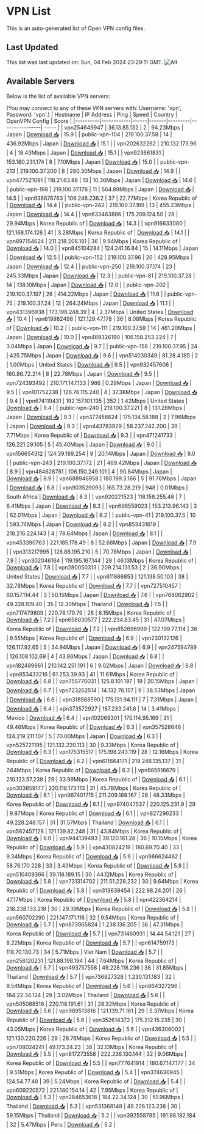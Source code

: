 # VPN List

This is an auto-generated list of Open VPN config files.

## Last Updated

This list was last updated on: Sun, 04 Feb 2024 23:29:11 GMT.
![Alt](https://repobeats.axiom.co/api/embed/186b98318ef1479477931607c1ad7d823f12451f.svg "Repobeats analytics image")

## Available Servers

Below is the list of available VPN servers:

(You may connect to any of these VPN servers with: Username: 'vpn', Password: 'vpn'.)
| Hostname | IP Address | Ping | Speed | Country | OpenVPN Config | Score |
|----------|------------|------|-------|---------|----------------| ----- |
| vpn254649947 | 36.13.85.132 | 2 | 94.23Mbps | Japan | [Download 📥](./configs/server_0_JP.ovpn) | 15.9 |
| public-vpn-104 | 219.100.37.58 | 14 | 436.92Mbps | Japan | [Download 📥](./configs/server_1_JP.ovpn) | 15.1 |
| vpn202632262 | 210.132.173.96 | 4 | 18.43Mbps | Japan | [Download 📥](./configs/server_2_JP.ovpn) | 15.1 |
| vpn923661831 | 153.180.231.174 | 8 | 7.10Mbps | Japan | [Download 📥](./configs/server_3_JP.ovpn) | 15.0 |
| public-vpn-213 | 219.100.37.200 | 8 | 280.30Mbps | Japan | [Download 📥](./configs/server_4_JP.ovpn) | 14.9 |
| vpn477521091 | 118.21.63.88 | 13 | 10.36Mbps | Japan | [Download 📥](./configs/server_5_JP.ovpn) | 14.6 |
| public-vpn-198 | 219.100.37.178 | 11 | 564.89Mbps | Japan | [Download 📥](./configs/server_6_JP.ovpn) | 14.5 |
| vpn938676763 | 106.248.236.2 | 37 | 22.77Mbps | Korea Republic of | [Download 📥](./configs/server_7_KR.ovpn) | 14.4 |
| public-vpn-242 | 219.100.37.189 | 13 | 455.23Mbps | Japan | [Download 📥](./configs/server_8_JP.ovpn) | 14.4 |
| vpn633463886 | 175.209.124.50 | 28 | 29.94Mbps | Korea Republic of | [Download 📥](./configs/server_9_KR.ovpn) | 14.3 |
| vpn916633080 | 121.168.174.126 | 41 | 3.28Mbps | Korea Republic of | [Download 📥](./configs/server_10_KR.ovpn) | 14.1 |
| vpn897154624 | 211.218.208.181 | 36 | 9.94Mbps | Korea Republic of | [Download 📥](./configs/server_11_KR.ovpn) | 14.0 |
| vpn845104284 | 124.241.16.84 | 15 | 14.11Mbps | Japan | [Download 📥](./configs/server_12_JP.ovpn) | 12.5 |
| public-vpn-152 | 219.100.37.96 | 20 | 428.95Mbps | Japan | [Download 📥](./configs/server_13_JP.ovpn) | 12.4 |
| public-vpn-250 | 219.100.37.174 | 23 | 245.33Mbps | Japan | [Download 📥](./configs/server_14_JP.ovpn) | 12.3 |
| public-vpn-81 | 219.100.37.28 | 14 | 138.10Mbps | Japan | [Download 📥](./configs/server_15_JP.ovpn) | 12.0 |
| public-vpn-202 | 219.100.37.197 | 26 | 414.22Mbps | Japan | [Download 📥](./configs/server_16_JP.ovpn) | 11.6 |
| public-vpn-75 | 219.100.37.24 | 12 | 264.24Mbps | Japan | [Download 📥](./configs/server_17_JP.ovpn) | 11.1 |
| vpn431396938 | 173.198.248.39 | 4 | 2.37Mbps | United States | [Download 📥](./configs/server_18_US.ovpn) | 10.4 |
| vpn619982498 | 121.129.47.178 | 36 | 8.08Mbps | Korea Republic of | [Download 📥](./configs/server_19_KR.ovpn) | 10.2 |
| public-vpn-111 | 219.100.37.59 | 14 | 461.20Mbps | Japan | [Download 📥](./configs/server_20_JP.ovpn) | 10.0 |
| vpn469326190 | 106.158.253.224 | 7 | 3.04Mbps | Japan | [Download 📥](./configs/server_21_JP.ovpn) | 9.7 |
| public-vpn-156 | 219.100.37.95 | 24 | 425.75Mbps | Japan | [Download 📥](./configs/server_22_JP.ovpn) | 9.6 |
| vpn514030349 | 81.28.4.185 | 2 | 1.00Mbps | United States | [Download 📥](./configs/server_23_US.ovpn) | 9.5 |
| vpn932457606 | 160.86.72.214 | 8 | 22.78Mbps | Japan | [Download 📥](./configs/server_24_JP.ovpn) | 9.5 |
| vpn724393492 | 210.171.147.133 | 986 | 0.29Mbps | Japan | [Download 📥](./configs/server_25_JP.ovpn) | 9.5 |
| vpn101752238 | 126.76.115.240 | 4 | 37.38Mbps | Japan | [Download 📥](./configs/server_26_JP.ovpn) | 9.4 |
| vpn674119431 | 192.157.101.135 | 352 | 1.42Mbps | United States | [Download 📥](./configs/server_27_US.ovpn) | 9.4 |
| public-vpn-240 | 219.100.37.221 | 8 | 131.28Mbps | Japan | [Download 📥](./configs/server_28_JP.ovpn) | 9.3 |
| vpn377456624 | 175.134.58.188 | 2 | 7.96Mbps | Japan | [Download 📥](./configs/server_29_JP.ovpn) | 9.3 |
| vpn443783929 | 58.237.242.200 | 39 | 7.71Mbps | Korea Republic of | [Download 📥](./configs/server_30_KR.ovpn) | 9.3 |
| vpn471241733 | 126.221.29.105 | 5 | 45.40Mbps | Japan | [Download 📥](./configs/server_31_JP.ovpn) | 9.0 |
| vpn156654312 | 124.39.189.254 | 9 | 20.14Mbps | Japan | [Download 📥](./configs/server_32_JP.ovpn) | 9.0 |
| public-vpn-243 | 219.100.37.172 | 21 | 469.42Mbps | Japan | [Download 📥](./configs/server_33_JP.ovpn) | 8.9 |
| vpn484628781 | 106.150.249.101 | 4 | 90.84Mbps | Japan | [Download 📥](./configs/server_34_JP.ovpn) | 8.9 |
| vpn688946958 | 180.199.3.166 | 5 | 91.76Mbps | Japan | [Download 📥](./configs/server_35_JP.ovpn) | 8.8 |
| vpn903529093 | 165.73.28.219 | 948 | 0.01Mbps | South Africa | [Download 📥](./configs/server_36_ZA.ovpn) | 8.3 |
| vpn920221523 | 118.158.255.48 | 7 | 6.41Mbps | Japan | [Download 📥](./configs/server_37_JP.ovpn) | 8.3 |
| vpn696559023 | 153.213.96.143 | 3 | 62.01Mbps | Japan | [Download 📥](./configs/server_38_JP.ovpn) | 8.2 |
| public-vpn-41 | 219.100.37.5 | 10 | 593.74Mbps | Japan | [Download 📥](./configs/server_39_JP.ovpn) | 8.2 |
| vpn853431619 | 218.216.224.143 | 4 | 78.64Mbps | Japan | [Download 📥](./configs/server_40_JP.ovpn) | 8.1 |
| vpn453390763 | 221.185.178.49 | 8 | 52.68Mbps | Japan | [Download 📥](./configs/server_41_JP.ovpn) | 7.9 |
| vpn313217995 | 126.88.195.210 | 5 | 70.78Mbps | Japan | [Download 📥](./configs/server_42_JP.ovpn) | 7.9 |
| vpn302046164 | 119.195.167.144 | 28 | 46.13Mbps | Korea Republic of | [Download 📥](./configs/server_43_KR.ovpn) | 7.8 |
| vpn280050313 | 209.214.131.53 | 2 | 36.90Mbps | United States | [Download 📥](./configs/server_44_US.ovpn) | 7.7 |
| vpn611886853 | 121.138.50.103 | 38 | 32.78Mbps | Korea Republic of | [Download 📥](./configs/server_45_KR.ovpn) | 7.7 |
| vpn727510457 | 60.157.114.44 | 3 | 50.15Mbps | Japan | [Download 📥](./configs/server_46_JP.ovpn) | 7.6 |
| vpn768062902 | 49.228.109.40 | 35 | 12.30Mbps | Thailand | [Download 📥](./configs/server_47_TH.ovpn) | 7.5 |
| vpn717479809 | 220.78.179.79 | 28 | 8.15Mbps | Korea Republic of | [Download 📥](./configs/server_48_KR.ovpn) | 7.2 |
| vpn658030577 | 222.234.83.45 | 31 | 47.07Mbps | Korea Republic of | [Download 📥](./configs/server_49_KR.ovpn) | 7.2 |
| vpn852696999 | 122.199.77.114 | 36 | 9.55Mbps | Korea Republic of | [Download 📥](./configs/server_50_KR.ovpn) | 6.9 |
| vpn230132126 | 126.117.92.65 | 5 | 34.94Mbps | Japan | [Download 📥](./configs/server_51_JP.ovpn) | 6.9 |
| vpn247594789 | 126.108.102.69 | 4 | 43.86Mbps | Japan | [Download 📥](./configs/server_52_JP.ovpn) | 6.8 |
| vpn182489961 | 210.142.251.191 | 6 | 9.02Mbps | Japan | [Download 📥](./configs/server_53_JP.ovpn) | 6.8 |
| vpn853433216 | 61.253.39.93 | 41 | 11.61Mbps | Korea Republic of | [Download 📥](./configs/server_54_KR.ovpn) | 6.8 |
| vpn755770031 | 125.8.101.197 | 19 | 20.15Mbps | Japan | [Download 📥](./configs/server_55_JP.ovpn) | 6.7 |
| vpn723262514 | 14.132.76.157 | 9 | 38.53Mbps | Japan | [Download 📥](./configs/server_56_JP.ovpn) | 6.6 |
| vpn318568590 | 175.131.94.111 | 7 | 7.31Mbps | Japan | [Download 📥](./configs/server_57_JP.ovpn) | 6.4 |
| vpn373572927 | 187.233.241.6 | 14 | 3.41Mbps | Mexico | [Download 📥](./configs/server_58_MX.ovpn) | 6.4 |
| vpn102069301 | 175.114.95.169 | 31 | 49.46Mbps | Korea Republic of | [Download 📥](./configs/server_59_KR.ovpn) | 6.3 |
| vpn357528646 | 124.219.211.107 | 5 | 70.00Mbps | Japan | [Download 📥](./configs/server_60_JP.ovpn) | 6.3 |
| vpn525721195 | 121.132.220.113 | 30 | 9.33Mbps | Korea Republic of | [Download 📥](./configs/server_61_KR.ovpn) | 6.3 |
| vpn175315517 | 175.198.243.119 | 28 | 12.16Mbps | Korea Republic of | [Download 📥](./configs/server_62_KR.ovpn) | 6.2 |
| vpn611664171 | 219.248.135.137 | 31 | 7.64Mbps | Korea Republic of | [Download 📥](./configs/server_63_KR.ovpn) | 6.2 |
| vpn885916679 | 210.123.57.239 | 29 | 33.99Mbps | Korea Republic of | [Download 📥](./configs/server_64_KR.ovpn) | 6.1 |
| vpn303859177 | 220.118.173.113 | 31 | 45.78Mbps | Korea Republic of | [Download 📥](./configs/server_65_KR.ovpn) | 6.1 |
| vpn967401715 | 211.209.188.167 | 28 | 48.33Mbps | Korea Republic of | [Download 📥](./configs/server_66_KR.ovpn) | 6.1 |
| vpn974047537 | 220.125.231.9 | 29 | 9.87Mbps | Korea Republic of | [Download 📥](./configs/server_67_KR.ovpn) | 6.1 |
| vpn827296233 | 49.228.248.157 | 31 | 31.57Mbps | Thailand | [Download 📥](./configs/server_68_TH.ovpn) | 6.1 |
| vpn562457128 | 121.139.82.248 | 31 | 43.84Mbps | Korea Republic of | [Download 📥](./configs/server_69_KR.ovpn) | 6.0 |
| vpn944139493 | 39.120.161.28 | 36 | 10.15Mbps | Korea Republic of | [Download 📥](./configs/server_70_KR.ovpn) | 5.9 |
| vpn430824219 | 180.69.70.40 | 33 | 9.34Mbps | Korea Republic of | [Download 📥](./configs/server_71_KR.ovpn) | 5.9 |
| vpn986624462 | 58.76.170.228 | 33 | 3.43Mbps | Korea Republic of | [Download 📥](./configs/server_72_KR.ovpn) | 5.8 |
| vpn510409366 | 39.118.189.15 | 30 | 44.12Mbps | Korea Republic of | [Download 📥](./configs/server_73_KR.ovpn) | 5.8 |
| vpn731314702 | 211.51.228.232 | 30 | 9.64Mbps | Korea Republic of | [Download 📥](./configs/server_74_KR.ovpn) | 5.8 |
| vpn313639454 | 222.98.24.201 | 26 | 47.17Mbps | Korea Republic of | [Download 📥](./configs/server_75_KR.ovpn) | 5.8 |
| vpn422364214 | 218.238.133.218 | 30 | 29.39Mbps | Korea Republic of | [Download 📥](./configs/server_76_KR.ovpn) | 5.8 |
| vpn560702290 | 221.147.171.118 | 32 | 9.54Mbps | Korea Republic of | [Download 📥](./configs/server_77_KR.ovpn) | 5.7 |
| vpn873065824 | 1.238.136.205 | 36 | 47.31Mbps | Korea Republic of | [Download 📥](./configs/server_78_KR.ovpn) | 5.7 |
| vpn731460931 | 14.44.54.121 | 27 | 8.22Mbps | Korea Republic of | [Download 📥](./configs/server_79_KR.ovpn) | 5.7 |
| vpn614759173 | 118.70.130.73 | 34 | 5.71Mbps | Viet Nam | [Download 📥](./configs/server_80_VN.ovpn) | 5.7 |
| vpn256120231 | 121.88.198.194 | 44 | 7.64Mbps | Korea Republic of | [Download 📥](./configs/server_81_KR.ovpn) | 5.7 |
| vpn493757558 | 49.228.118.236 | 38 | 31.85Mbps | Thailand | [Download 📥](./configs/server_82_TH.ovpn) | 5.7 |
| vpn736827328 | 1.230.131.183 | 32 | 9.54Mbps | Korea Republic of | [Download 📥](./configs/server_83_KR.ovpn) | 5.6 |
| vpn864327296 | 184.22.34.124 | 29 | 3.02Mbps | Thailand | [Download 📥](./configs/server_84_TH.ovpn) | 5.6 |
| vpn505088516 | 220.118.191.61 | 31 | 28.32Mbps | Korea Republic of | [Download 📥](./configs/server_85_KR.ovpn) | 5.6 |
| vpn989513816 | 121.139.71.161 | 29 | 5.37Mbps | Korea Republic of | [Download 📥](./configs/server_86_KR.ovpn) | 5.6 |
| vpn352614372 | 175.212.15.235 | 30 | 43.05Mbps | Korea Republic of | [Download 📥](./configs/server_87_KR.ovpn) | 5.6 |
| vpn436306002 | 121.130.220.226 | 29 | 28.76Mbps | Korea Republic of | [Download 📥](./configs/server_88_KR.ovpn) | 5.5 |
| vpn708024241 | 49.173.24.23 | 38 | 32.13Mbps | Korea Republic of | [Download 📥](./configs/server_89_KR.ovpn) | 5.5 |
| vpn817273558 | 222.236.130.144 | 32 | 9.06Mbps | Korea Republic of | [Download 📥](./configs/server_90_KR.ovpn) | 5.5 |
| vpn777641914 | 180.67.147.177 | 34 | 9.51Mbps | Korea Republic of | [Download 📥](./configs/server_91_KR.ovpn) | 5.4 |
| vpn374636945 | 124.54.77.48 | 39 | 5.24Mbps | Korea Republic of | [Download 📥](./configs/server_92_KR.ovpn) | 5.4 |
| vpn609220572 | 221.140.154.14 | 42 | 7.95Mbps | Korea Republic of | [Download 📥](./configs/server_93_KR.ovpn) | 5.3 |
| vpn284653618 | 184.22.34.124 | 30 | 51.96Mbps | Thailand | [Download 📥](./configs/server_94_TH.ovpn) | 5.3 |
| vpn531368149 | 49.228.123.238 | 30 | 59.15Mbps | Thailand | [Download 📥](./configs/server_95_TH.ovpn) | 5.2 |
| vpn392558785 | 191.98.182.184 | 32 | 5.47Mbps | Peru | [Download 📥](./configs/server_96_PE.ovpn) | 5.2 |
